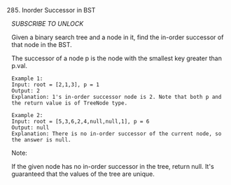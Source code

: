 285. Inorder Successor in BST

*SUBSCRIBE TO UNLOCK*

Given a binary search tree and a node in it, find the in-order successor of that node in the BST.

The successor of a node p is the node with the smallest key greater than p.val.

 
```
Example 1:
Input: root = [2,1,3], p = 1
Output: 2
Explanation: 1's in-order successor node is 2. Note that both p and the return value is of TreeNode type.

Example 2:
Input: root = [5,3,6,2,4,null,null,1], p = 6
Output: null
Explanation: There is no in-order successor of the current node, so the answer is null.
```

Note:

If the given node has no in-order successor in the tree, return null.
It's guaranteed that the values of the tree are unique.